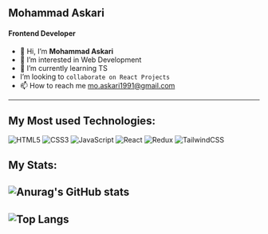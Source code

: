 ## Mohammad Askari
#### Frontend Developer
- 👋 Hi, I’m **Mohammad Askari**
- 👀 I’m interested in Web Development
- 🌱 I’m currently learning TS
-  I’m looking to `collaborate on React Projects`
- 📫 How to reach me mo.askari1991@gmail.com
---
## My Most used Technologies:

![HTML5](https://img.shields.io/badge/html5-%23E34F26.svg?style=for-the-badge&logo=html5&logoColor=white)
![CSS3](https://img.shields.io/badge/css3-%231572B6.svg?style=for-the-badge&logo=css3&logoColor=white)
![JavaScript](https://img.shields.io/badge/javascript-%23323330.svg?style=for-the-badge&logo=javascript&logoColor=%23F7DF1E)
![React](https://img.shields.io/badge/react-%2320232a.svg?style=for-the-badge&logo=react&logoColor=%2361DAFB)
![Redux](https://img.shields.io/badge/redux-%23593d88.svg?style=for-the-badge&logo=redux&logoColor=white)
![TailwindCSS](https://img.shields.io/badge/tailwindcss-%2338B2AC.svg?style=for-the-badge&logo=tailwind-css&logoColor=white)
## My Stats:
![Anurag's GitHub stats](https://github-readme-stats.vercel.app/api?username=asgari1991&show_icons=true&theme=transparent)
---
![Top Langs](https://github-readme-stats.vercel.app/api/top-langs/?username=asgari1991&layout=compact)
---







<!---
asgari1991/asgari1991 is a ✨ special ✨ repository because its `README.md` (this file) appears on your GitHub profile.
You can click the Preview link to take a look at your changes.
--->
